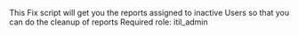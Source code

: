 This Fix script will get you the reports assigned to inactive Users so that you can do the cleanup of reports
Required role: itil_admin
